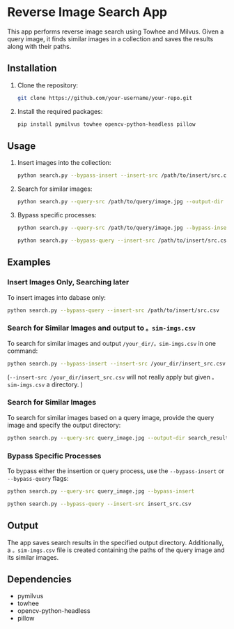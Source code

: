# Reverse Image Search App

This app performs reverse image search using Towhee and Milvus. Given a query image, it finds similar images in a collection and saves the results along with their paths.

## Installation

1. Clone the repository:

   ```bash
   git clone https://github.com/your-username/your-repo.git
   ```

2. Install the required packages:

   ```bash
   pip install pymilvus towhee opencv-python-headless pillow
   ```

## Usage

1. Insert images into the collection:

   ```bash
   python search.py --bypass-insert --insert-src /path/to/insert/src.csv --query-src /path/to/query/image.jpg
   ```

2. Search for similar images:

   ```bash
   python search.py --query-src /path/to/query/image.jpg --output-dir /path/to/output/directory
   ```

3. Bypass specific processes:

   ```bash
   python search.py --query-src /path/to/query/image.jpg --bypass-insert
   ```

   ```bash
   python search.py --bypass-query --insert-src /path/to/insert/src.csv
   ```

## Examples
### Insert Images Only, Searching later

To insert images into dabase only:

```bash
python search.py --bypass-query --insert-src /path/to/insert/src.csv
```

### Search for Similar Images and output to `。sim-imgs.csv`

To search for similar images and output `/your_dir/。sim-imgs.csv` in one command:

```bash
python search.py --bypass-insert --insert-src /your_dir/insert_src.csv --query-src query_image.jpg
```
(`--insert-src /your_dir/insert_src.csv` will not really apply but given `。sim-imgs.csv` a directory. )

### Search for Similar Images

To search for similar images based on a query image, provide the query image and specify the output directory:

```bash
python search.py --query-src query_image.jpg --output-dir search_results
```

### Bypass Specific Processes

To bypass either the insertion or query process, use the `--bypass-insert` or `--bypass-query` flags:

```bash
python search.py --query-src query_image.jpg --bypass-insert
```

```bash
python search.py --bypass-query --insert-src insert_src.csv
```

## Output

The app saves search results in the specified output directory. Additionally, a `。sim-imgs.csv` file is created containing the paths of the query image and its similar images.

## Dependencies

- pymilvus
- towhee
- opencv-python-headless
- pillow

